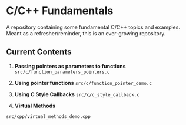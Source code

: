 # C/C++ Fundamentals
A repository containing some fundamental C/C++ topics and examples. Meant as a refresher/reminder, this is an
ever-growing repository.

## Current Contents
1. **Passing pointers as parameters to functions**
`src/c/function_parameters_pointers.c`


2. **Using pointer functions**
   `src/c/function_pointer_demo.c`


3. **Using C Style Callbacks**
   `src/c/c_style_callback.c`


4. **Virtual Methods**

`src/cpp/virtual_methods_demo.cpp`